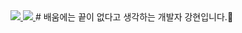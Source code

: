 <a href="https://www.instagram.com/hyu_ni1_">
    <img src="https://img.shields.io/badge/Instagram-E74143?style=flat-square&logo=instagram&logoColor=white"/>
</a>
<a href="[https://www.instagram.com/hyu_ni1_](https://mail.google.com/mail/u/0/#inbox?compose=new)">
    <img src="https://img.shields.io/badge/Gmail-D7493F?style=flat-square&logo=gmail&logoColor=white"/>
</a>
# 배움에는 끝이 없다고 생각하는 개발자 강현입니다.👋 
<!--
**hyunnn12/hyunnn12** is a ✨ _special_ ✨ repository because its `README.md` (this file) appears on your GitHub profile.

Here are some ideas to get you started:

- 🔭 I’m currently working on ...
- 🌱 I’m currently learning ...
- 👯 I’m looking to collaborate on ...
- 🤔 I’m looking for help with ...
- 💬 Ask me about ...
- 📫 How to reach me: ...
- 😄 Pronouns: ...
- ⚡ Fun fact: ...
-->
